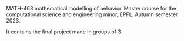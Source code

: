 MATH-463 mathematical modelling of behavior.
Master course for the computational science and engineering minor, EPFL.
Autumn semester 2023.

It contains the final project made in groups of 3.